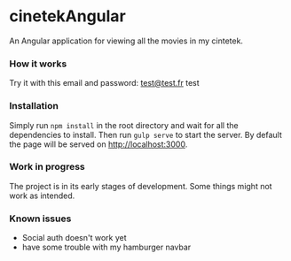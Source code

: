 # cinetekAngular

An Angular application for viewing all the movies in my cintetek. 

### How it works
Try it with this email and password:
test@test.fr
test

### Installation
Simply run `npm install` in the root directory and wait for all the dependencies to install. 
Then run `gulp serve` to start the server. 
By default the page will be served on <a href="http://localhost:3000">http://localhost:3000</a>.

### Work in progress
The project is in its early stages of development. Some things might not work as intended.

### Known issues
* Social auth doesn't work yet
* have some trouble with my hamburger navbar
